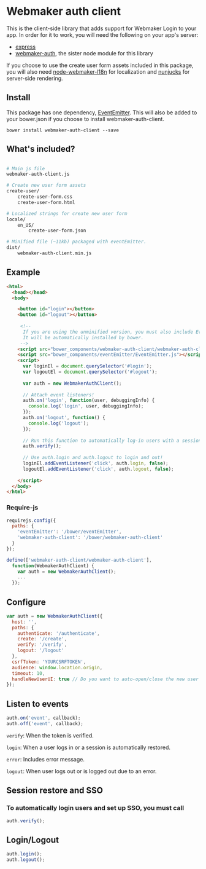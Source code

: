 # Webmaker auth client

This is the client-side library that adds support for Webmaker Login to your app. In order for it to work, you will need the following on your app's server:

* [express](https://github.com/visionmedia/express)
* [webmaker-auth](https://github.com/mozilla/webmaker-auth), the sister node module for this library

If you choose to use the create user form assets included in this package, you will also need [node-webmaker-l18n](https://github.com/mozilla/node-webmaker-i18n) for localization and [nunjucks](https://github.com/jlongster/nunjucks) for server-side rendering.

## Install

This package has one dependency, [EventEmitter](https://github.com/Wolfy87/EventEmitter). This will also be added to your bower.json if you choose to install webmaker-auth-client.

```
bower install webmaker-auth-client --save
```


## What's included?

```bash

# Main js file
webmaker-auth-client.js

# Create new user form assets
create-user/
    create-user-form.css
    create-user-form.html

# Localized strings for create new user form
locale/
    en_US/
        create-user-form.json

# Minified file (~11kb) packaged with eventEmitter.
dist/
    webmaker-auth-client.min.js
```


## Example

```html
<html>
  <head></head>
  <body>

    <button id="login"></button>
    <button id="logout"></button>
    
     <!--
      If you are using the unminified version, you must also include EventEmitter.js
      It will be automatically installed by bower.
     -->
    <script src="bower_components/webmaker-auth-client/webmaker-auth-client.js"></script>
    <script src="bower_components/eventEmitter/EventEmitter.js"></script>
    <script>
      var loginEl = document.querySelector('#login');
      var logoutEl = document.querySelector('#logout');
      
      var auth = new WebmakerAuthClient();
    
      // Attach event listeners!
      auth.on('login', function(user, debuggingInfo) {
        console.log('login', user, debuggingInfo);
      });
      auth.on('logout', function() {
        console.log('logout');
      });
    
      // Run this function to automatically log-in users with a session set.
      auth.verify();
      
      // Use auth.login and auth.logout to login and out!
      loginEl.addEventListener('click', auth.login, false);
      logoutEl.addEventListener('click', auth.logout, false);
    
    </script>
  </body>
</html>
```

### Require-js

```js
requirejs.config({
  paths: {
    'eventEmitter': '/bower/eventEmitter',
    'webmaker-auth-client': '/bower/webmaker-auth-client'
  }
});

define(['webmaker-auth-client/webmaker-auth-client'],
  function(WebmakerAuthClient) {
    var auth = new WebmakerAuthClient();
    ...
  });
```


## Configure

```js
var auth = new WebmakerAuthClient({
  host: '',
  paths: {
    authenticate: '/authenticate',
    create: '/create',
    verify: '/verify',
    logout: '/logout'
  },
  csrfToken: 'YOURCSRFTOKEN',
  audience: window.location.origin,
  timeout: 10,
  handleNewUserUI: true // Do you want to auto-open/close the new user UI?
});
```

## Listen to events

```js
auth.on('event', callback);
auth.off('event', callback);
```

`verify`: When the token is verified.

`login`: When a user logs in or a session is automatically restored.

`error`: Includes error message.

`logout`: When user logs out or is logged out due to an error.

## Session restore and SSO 
### To automatically login users and set up SSO, you must call
```js
auth.verify();
```

## Login/Logout

```js
auth.login();
auth.logout();
```
